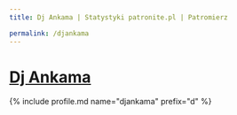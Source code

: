 ```yaml
---
title: Dj Ankama | Statystyki patronite.pl | Patromierz

permalink: /djankama
---
```


# [Dj Ankama](https://patronite.pl/djankama)

{% include profile.md name="djankama" prefix="d" %}
